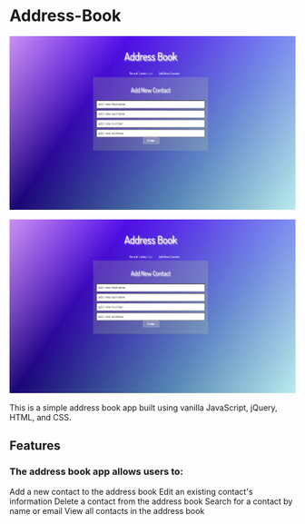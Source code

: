 # Address-Book

![alt text](https://github.com/GeccoRhiguelNavalta/Address-Book/blob/main/addressbook1.png "screenshot")

![alt text](https://github.com/GeccoRhiguelNavalta/Address-Book/blob/main/addressbook1.png "screenshot1")

This is a simple address book app built using vanilla JavaScript, jQuery, HTML, and CSS.

## Features
### The address book app allows users to:

Add a new contact to the address book
Edit an existing contact's information
Delete a contact from the address book
Search for a contact by name or email
View all contacts in the address book